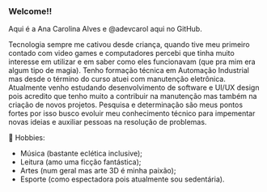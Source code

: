### Welcome!!
Aqui é a Ana Carolina Alves e @adevcarol aqui no GitHub.

Tecnologia sempre me cativou desde criança, quando tive meu primeiro contado com video games e computadores percebi que tinha muito interesse em utilizar e em saber como eles funcionavam (que pra mim era algum tipo de magia). Tenho formação técnica em Automação Industrial mas desde o término do curso atuei com manutenção eletrônica. Atualmente venho estudando desenvolvimento de software e UI/UX design pois acredito que tenho muito a contribuir na manutenção mas também na criação de novos projetos.
Pesquisa e determinação são meus pontos fortes por isso busco evoluir meu conhecimento técnico para impementar novas ideias e auxiliar pessoas na resolução de problemas.

🌼 Hobbies:
- Música (bastante eclética inclusive); 
- Leitura (amo uma ficção fantástica);
- Artes (num geral mas arte 3D é minha paixão);
- Esporte (como espectadora pois atualmente sou sedentária).
